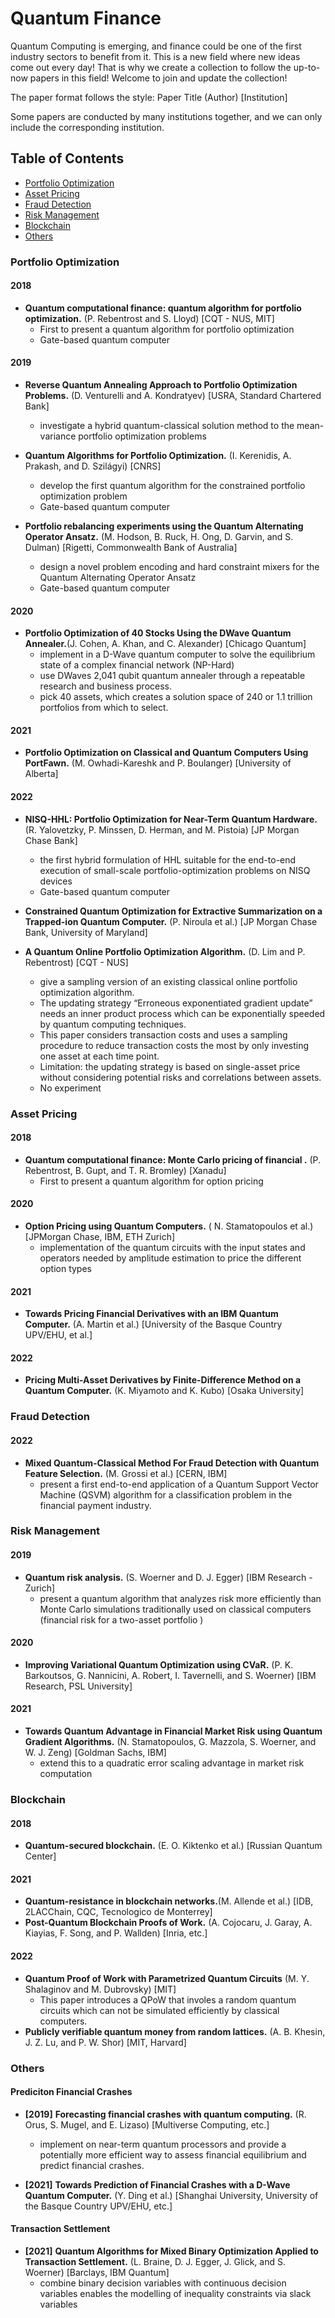 # Quantum Finance
Quantum Computing is emerging, and finance could be one of the first industry sectors to benefit from it. This is a new field where new ideas come out every day! That is why we create a collection to follow the up-to-now papers in this field! Welcome to join and update the collection!

The paper format follows the style: Paper Title (Author) [Institution]

Some papers are conducted by many institutions together, and we can only include the corresponding institution.

## Table of Contents
  - [Portfolio Optimization](#portfolio-optimization)
  - [Asset Pricing](#asset-pricing)
  - [Fraud Detection](#fraud-detection)
  - [Risk Management](#risk-management)
  - [Blockchain](#blockchain)
  - [Others](#Others)


### **Portfolio Optimization**
#### **2018**
- **Quantum computational finance: quantum algorithm for portfolio optimization.** (P. Rebentrost and S. Lloyd) [CQT - NUS, MIT]
  - First to present a quantum algorithm for portfolio optimization
  - Gate-based quantum computer


#### **2019**
- **Reverse Quantum Annealing Approach to Portfolio Optimization Problems.** (D. Venturelli and A. Kondratyev) [USRA, Standard Chartered Bank]
  - investigate a hybrid quantum-classical solution method to the mean-variance portfolio optimization problems

- **Quantum Algorithms for Portfolio Optimization.** (I. Kerenidis, A. Prakash, and D. Szilágyi) [CNRS]
  - develop the first quantum algorithm for the constrained portfolio optimization problem
  - Gate-based quantum computer

- **Portfolio rebalancing experiments using the Quantum Alternating Operator Ansatz.** (M. Hodson, B. Ruck, H. Ong, D. Garvin, and S. Dulman) [Rigetti, Commonwealth Bank of Australia]
  - design a novel problem encoding and hard constraint mixers for the Quantum Alternating Operator Ansatz
  - Gate-based quantum computer


#### **2020**
- **Portfolio Optimization of 40 Stocks Using the DWave Quantum Annealer.**(J. Cohen, A. Khan, and C. Alexander) [Chicago Quantum]
  - implement in a D-Wave quantum computer to solve the equilibrium state of a complex financial network (NP-Hard)
  - use DWaves 2,041 qubit quantum annealer through a repeatable research and business process. 
  - pick 40 assets, which creates a solution space of 240 or 1.1 trillion portfolios from which to select.



#### **2021**
- **Portfolio Optimization on Classical and Quantum Computers Using PortFawn.** (M. Owhadi-Kareshk and P. Boulanger) [University of Alberta]

#### **2022**
- **NISQ-HHL: Portfolio Optimization for Near-Term Quantum Hardware.** (R. Yalovetzky, P. Minssen, D. Herman, and M. Pistoia) [JP Morgan Chase Bank]
  - the first hybrid formulation of HHL suitable for the end-to-end execution of small-scale portfolio-optimization problems on NISQ devices
  - Gate-based quantum computer


- **Constrained Quantum Optimization for Extractive Summarization on a Trapped-ion Quantum Computer.** (P. Niroula et al.) [JP Morgan Chase Bank, University of Maryland]

- **A Quantum Online Portfolio Optimization Algorithm.** (D. Lim and P. Rebentrost) [CQT - NUS]
  - give a sampling version of an existing classical online portfolio optimization algorithm.
  - The updating strategy “Erroneous exponentiated gradient update” needs an inner product process which can be exponentially speeded by quantum computing techniques.
  - This paper considers transaction costs and uses a sampling procedure to reduce transaction costs the most by only investing one asset at each time point.
  - Limitation: the updating strategy is based on single-asset price without considering potential risks and correlations between assets.
  - No experiment


### **Asset Pricing**

#### **2018**
- **Quantum computational finance: Monte Carlo pricing of financial .** (P. Rebentrost, B. Gupt, and T. R. Bromley) [Xanadu]
  - First to present a quantum algorithm for option pricing


#### **2020**
- **Option Pricing using Quantum Computers.** ( N. Stamatopoulos et al.) [JPMorgan Chase, IBM, ETH Zurich]
  - implementation of the quantum circuits with the input states and operators needed by amplitude estimation to price the different option types


#### **2021**
- **Towards Pricing Financial Derivatives with an IBM Quantum Computer.** (A. Martin et al.) [University of the Basque Country UPV/EHU, et al.]
#### **2022**
- **Pricing Multi-Asset Derivatives by Finite-Difference Method on a Quantum Computer.** (K. Miyamoto and K. Kubo) [Osaka University]

### **Fraud Detection**
#### **2022**
- **Mixed Quantum-Classical Method For Fraud Detection with Quantum Feature Selection.** (M. Grossi et al.) [CERN, IBM]
  - present a first end-to-end application of a Quantum Support Vector Machine (QSVM) algorithm for a classification problem in the financial payment industry.


### **Risk Management**
#### **2019**
- **Quantum risk analysis.** (S. Woerner and D. J. Egger) [IBM Research - Zurich]
  - present a quantum algorithm that analyzes risk more efficiently than Monte Carlo simulations traditionally used on classical computers (financial risk for a two-asset portfolio )

#### **2020**
- **Improving Variational Quantum Optimization using CVaR.** (P. K. Barkoutsos, G. Nannicini, A. Robert, I. Tavernelli, and S. Woerner) [IBM Research, PSL University]
#### **2021**
- **Towards Quantum Advantage in Financial Market Risk using Quantum Gradient Algorithms.** (N. Stamatopoulos, G. Mazzola, S. Woerner, and W. J. Zeng) [Goldman Sachs, IBM]
  - extend this to a quadratic error scaling advantage in market risk computation



### **Blockchain**
#### **2018**
- **Quantum-secured blockchain.** (E. O. Kiktenko et al.) [Russian Quantum Center]

#### **2021**
- **Quantum-resistance in blockchain networks.**(M. Allende et al.) [IDB, 2LACChain, CQC, Tecnologico de Monterrey]
- **Post-Quantum Blockchain Proofs of Work.** (A. Cojocaru, J. Garay, A. Kiayias, F. Song, and P. Wallden) [Inria, etc.]

#### **2022**
- **Quantum Proof of Work with Parametrized Quantum Circuits** (M. Y. Shalaginov and M. Dubrovsky) [MIT]
  - This paper introduces a QPoW that involes a random quantum circuits which can not be simulated efficiently by classical computers.
- **Publicly verifiable quantum money from random lattices.** (A. B. Khesin, J. Z. Lu, and P. W. Shor) [MIT, Harvard]


### **Others**
#### **Prediciton Financial Crashes**
-  **[2019]** **Forecasting financial crashes with quantum computing.** (R. Orus, S. Mugel, and E. Lizaso) [Multiverse Computing, etc.]
   -  implement on near-term quantum processors and provide a potentially more efficient way to assess financial equilibrium and predict financial crashes.

- **[2021]** **Towards Prediction of Financial Crashes with a D-Wave Quantum Computer.** (Y. Ding et al.) [Shanghai University, University of the Basque Country UPV/EHU, etc.]

#### **Transaction Settlement**
- **[2021]** **Quantum Algorithms for Mixed Binary Optimization Applied to Transaction Settlement.** (L. Braine, D. J. Egger, J. Glick, and S. Woerner) [Barclays, IBM Quantum]
  - combine binary decision variables with continuous decision variables enables the modelling of inequality constraints via slack variables

